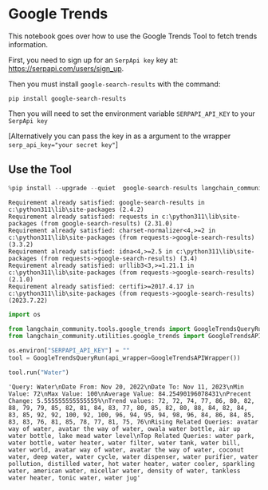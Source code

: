 # Google Trends

This notebook goes over how to use the Google Trends Tool to fetch trends information.

First, you need to sign up for an `SerpApi key` key at: https://serpapi.com/users/sign_up.

Then you must install `google-search-results` with the command:

`pip install google-search-results`

Then you will need to set the environment variable `SERPAPI_API_KEY` to your `SerpApi key`

[Alternatively you can pass the key in as a argument to the wrapper `serp_api_key="your secret key"`]

## Use the Tool


```python
%pip install --upgrade --quiet  google-search-results langchain_community
```
```output
Requirement already satisfied: google-search-results in c:\python311\lib\site-packages (2.4.2)
Requirement already satisfied: requests in c:\python311\lib\site-packages (from google-search-results) (2.31.0)
Requirement already satisfied: charset-normalizer<4,>=2 in c:\python311\lib\site-packages (from requests->google-search-results) (3.3.2)
Requirement already satisfied: idna<4,>=2.5 in c:\python311\lib\site-packages (from requests->google-search-results) (3.4)
Requirement already satisfied: urllib3<3,>=1.21.1 in c:\python311\lib\site-packages (from requests->google-search-results) (2.1.0)
Requirement already satisfied: certifi>=2017.4.17 in c:\python311\lib\site-packages (from requests->google-search-results) (2023.7.22)
```

```python
import os

from langchain_community.tools.google_trends import GoogleTrendsQueryRun
from langchain_community.utilities.google_trends import GoogleTrendsAPIWrapper

os.environ["SERPAPI_API_KEY"] = ""
tool = GoogleTrendsQueryRun(api_wrapper=GoogleTrendsAPIWrapper())
```


```python
tool.run("Water")
```



```output
'Query: Water\nDate From: Nov 20, 2022\nDate To: Nov 11, 2023\nMin Value: 72\nMax Value: 100\nAverage Value: 84.25490196078431\nPrecent Change: 5.555555555555555%\nTrend values: 72, 72, 74, 77, 86, 80, 82, 88, 79, 79, 85, 82, 81, 84, 83, 77, 80, 85, 82, 80, 88, 84, 82, 84, 83, 85, 92, 92, 100, 92, 100, 96, 94, 95, 94, 98, 96, 84, 86, 84, 85, 83, 83, 76, 81, 85, 78, 77, 81, 75, 76\nRising Related Queries: avatar way of water, avatar the way of water, owala water bottle, air up water bottle, lake mead water level\nTop Related Queries: water park, water bottle, water heater, water filter, water tank, water bill, water world, avatar way of water, avatar the way of water, coconut water, deep water, water cycle, water dispenser, water purifier, water pollution, distilled water, hot water heater, water cooler, sparkling water, american water, micellar water, density of water, tankless water heater, tonic water, water jug'
```
